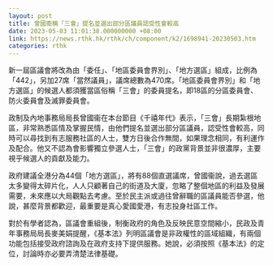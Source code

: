 ```yaml
---
layout: post
title: 曾國衞稱「三會」提名並選出部分區議員認受性會較高
date: 2023-05-03 11:01:38.000000000 +08:00
link: https://news.rthk.hk/rthk/ch/component/k2/1698941-20230503.htm
categories: rthk
---
```


新一屆區議會將改為由「委任」、「地區委員會界別」、「地方選區」組成，比例為「442」，另加27席「當然議員」，議席總數為470席。「地區委員會界別」和「地方選區」的候選人都須獲當區俗稱「三會」的委員提名，即18區的分區委員會、防火委員會及滅罪委員會。

政制及內地事務局局長曾國衞在本台節目《千禧年代》表示，「三會」長期紮根地區，非常熟悉區情及掌握民情，由他們提名並選出部分區議員，認受性會較高，同時可以尋找到有志服務社區的人士，雙方日後合作無間，如果理念相同，有利運作及配合。他又不認為會影響獨立參選人士，「三會」的政黨背景並非很濃厚，主要視乎候選人的貢獻及能力。

政府建議全港分為44個「地方選區」，將有88個直選議席，曾國衞說，過去選區太多變得太碎片化，人人只顧著自己的街道及大廈，忽略了整個地區的利益及發展需要，未來應以大局觀點去考慮。至於民主派或過往曾辭職的區議員能否參選，他說，甚麼背景都歡迎，最重要是真心愛國愛港，有志投身社區工作。

對於有學者認為，區議會重組後，制衡政府的角色及反映民意空間縮小，民政及青年事務局局長麥美娟提醒，《基本法》列明區議會是非政權性的區域組織，有兩個功能包括接受政府諮詢及在政府支持下提供服務。她說，必須按照《基本法》的定位，討論時亦必要弄清楚法律基礎。

